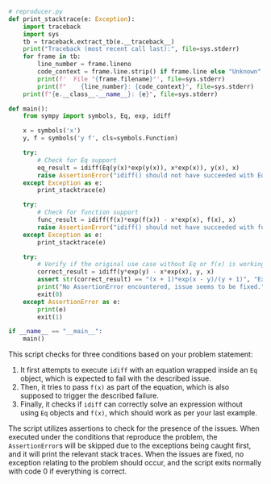 ```python
# reproducer.py
def print_stacktrace(e: Exception):
    import traceback
    import sys
    tb = traceback.extract_tb(e.__traceback__)
    print("Traceback (most recent call last):", file=sys.stderr)
    for frame in tb:
        line_number = frame.lineno
        code_context = frame.line.strip() if frame.line else "Unknown"
        print(f'  File "{frame.filename}"', file=sys.stderr)
        print(f"    {line_number}: {code_context}", file=sys.stderr)
    print(f"{e.__class__.__name__}: {e}", file=sys.stderr)

def main():
    from sympy import symbols, Eq, exp, idiff

    x = symbols('x')
    y, f = symbols('y f', cls=symbols.Function)

    try:
        # Check for Eq support
        eq_result = idiff(Eq(y(x)*exp(y(x)), x*exp(x)), y(x), x)
        raise AssertionError("idiff() should not have succeeded with Eq objects")
    except Exception as e:
        print_stacktrace(e)

    try:
        # Check for function support
        func_result = idiff(f(x)*exp(f(x)) - x*exp(x), f(x), x)
        raise AssertionError("idiff() should not have succeeded with function objects")
    except Exception as e:
        print_stacktrace(e)

    try:
        # Verify if the original use case without Eq or f(x) is working
        correct_result = idiff(y*exp(y) - x*exp(x), y, x)
        assert str(correct_result) == "(x + 1)*exp(x - y)/(y + 1)", "Expected different outcome"
        print("No AssertionError encountered, issue seems to be fixed.")
        exit(0)
    except AssertionError as e:
        print(e)
        exit(1)

if __name__ == "__main__":
    main()
```

This script checks for three conditions based on your problem statement:
1. It first attempts to execute `idiff` with an equation wrapped inside an `Eq` object, which is expected to fail with the described issue.
2. Then, it tries to pass `f(x)` as part of the equation, which is also supposed to trigger the described failure.
3. Finally, it checks if `idiff` can correctly solve an expression without using `Eq` objects and `f(x)`, which should work as per your last example.

The script utilizes assertions to check for the presence of the issues. When executed under the conditions that reproduce the problem, the `AssertionError`s will be skipped due to the exceptions being caught first, and it will print the relevant stack traces. When the issues are fixed, no exception relating to the problem should occur, and the script exits normally with code 0 if everything is correct.
